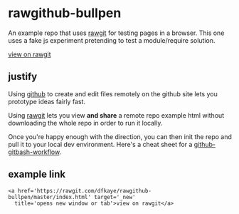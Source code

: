 rawgithub-bullpen
=================

An example repo that uses <a href='//rawgit.com/'>rawgit</a> for testing 
pages in a browser.  This one uses a fake js experiment pretending to test a 
module/require solution.

<a href='https://rawgit.com/dfkaye/rawgithub-bullpen/master/index.html' target='_new'
  title='opens new window or tab'>view on rawgit</a>
  
justify
-------

Using [github](https://github.com) to create and edit files remotely on the 
github site lets you prototype ideas fairly fast.

Using [rawgit](https://rawgit.com) lets you view __and share__ a remote 
repo example html without downloading the whole repo in order to run it locally.

Once you're happy enough with the direction, you can then init the repo and pull 
it to your local dev environment. Here's a cheat sheet for a 
[github-gitbash-workflow](https://gist.github.com/dfkaye/6768719).

example link
------------

    <a href='https://rawgit.com/dfkaye/rawgithub-bullpen/master/index.html' target='_new'
      title='opens new window or tab'>view on rawgit</a>
      